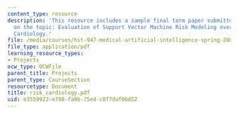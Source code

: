 ```yaml
---
content_type: resource
description: 'This resource includes a sample final term paper submitted by the student
  on the topic: Evaluation of Support Vector Machine Risk Modeling over Time in Interventional
  Cardiology.'
file: /media/courses/hst-947-medical-artificial-intelligence-spring-2005/e3559922e798fa9b75edc8f7daf0bd52_risk_cardiology.pdf
file_type: application/pdf
learning_resource_types:
- Projects
ocw_type: OCWFile
parent_title: Projects
parent_type: CourseSection
resourcetype: Document
title: risk_cardiology.pdf
uid: e3559922-e798-fa9b-75ed-c8f7daf0bd52
---
```


